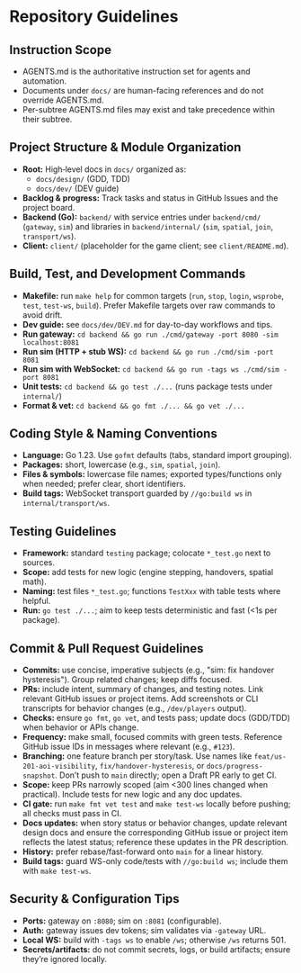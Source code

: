 # Repository Guidelines

## Instruction Scope
- AGENTS.md is the authoritative instruction set for agents and automation.
- Documents under `docs/` are human-facing references and do not override AGENTS.md.
- Per-subtree AGENTS.md files may exist and take precedence within their subtree.

## Project Structure & Module Organization
- **Root:** High‑level docs in `docs/` organized as:
  - `docs/design/` (GDD, TDD)
  - `docs/dev/` (DEV guide)
 - **Backlog & progress:** Track tasks and status in GitHub Issues and the project board.
- **Backend (Go):** `backend/` with service entries under `backend/cmd/` (`gateway`, `sim`) and libraries in `backend/internal/` (`sim`, `spatial`, `join`, `transport/ws`).
- **Client:** `client/` (placeholder for the game client; see `client/README.md`).

## Build, Test, and Development Commands
- **Makefile:** run `make help` for common targets (`run`, `stop`, `login`, `wsprobe`, `test`, `test-ws`, `build`). Prefer Makefile targets over raw commands to avoid drift.
- **Dev guide:** see `docs/dev/DEV.md` for day-to-day workflows and tips.
- **Run gateway:** `cd backend && go run ./cmd/gateway -port 8080 -sim localhost:8081`
- **Run sim (HTTP + stub WS):** `cd backend && go run ./cmd/sim -port 8081`
- **Run sim with WebSocket:** `cd backend && go run -tags ws ./cmd/sim -port 8081`
- **Unit tests:** `cd backend && go test ./...` (runs package tests under `internal/`)
- **Format & vet:** `cd backend && go fmt ./... && go vet ./...`

## Coding Style & Naming Conventions
- **Language:** Go 1.23. Use `gofmt` defaults (tabs, standard import grouping).
- **Packages:** short, lowercase (e.g., `sim`, `spatial`, `join`).
- **Files & symbols:** lowercase file names; exported types/functions only when needed; prefer clear, short identifiers.
- **Build tags:** WebSocket transport guarded by `//go:build ws` in `internal/transport/ws`.

## Testing Guidelines
- **Framework:** standard `testing` package; colocate `*_test.go` next to sources.
- **Scope:** add tests for new logic (engine stepping, handovers, spatial math).
- **Naming:** test files `*_test.go`; functions `TestXxx` with table tests where helpful.
- **Run:** `go test ./...`; aim to keep tests deterministic and fast (<1s per package).

## Commit & Pull Request Guidelines
- **Commits:** use concise, imperative subjects (e.g., "sim: fix handover hysteresis"). Group related changes; keep diffs focused.
- **PRs:** include intent, summary of changes, and testing notes. Link relevant GitHub issues or project items. Add screenshots or CLI transcripts for behavior changes (e.g., `/dev/players` output).
- **Checks:** ensure `go fmt`, `go vet`, and tests pass; update docs (GDD/TDD) when behavior or APIs change.
- **Frequency:** make small, focused commits with green tests. Reference GitHub issue IDs in messages where relevant (e.g., `#123`).
- **Branching:** one feature branch per story/task. Use names like `feat/us-201-aoi-visibility`, `fix/handover-hysteresis`, or `docs/progress-snapshot`. Don’t push to `main` directly; open a Draft PR early to get CI.
- **Scope:** keep PRs narrowly scoped (aim <300 lines changed when practical). Include tests for new logic and any doc updates.
- **CI gate:** run `make fmt vet test` and `make test-ws` locally before pushing; all checks must pass in CI.
- **Docs updates:** when story status or behavior changes, update relevant design docs and ensure the corresponding GitHub issue or project item reflects the latest status; reference these updates in the PR description.
- **History:** prefer rebase/fast-forward onto `main` for a linear history.
- **Build tags:** guard WS-only code/tests with `//go:build ws`; include them with `make test-ws`.

## Security & Configuration Tips
- **Ports:** gateway on `:8080`; sim on `:8081` (configurable).
- **Auth:** gateway issues dev tokens; sim validates via `-gateway` URL.
- **Local WS:** build with `-tags ws` to enable `/ws`; otherwise `/ws` returns 501.
- **Secrets/artifacts:** do not commit secrets, logs, or build artifacts; ensure they’re ignored locally.
